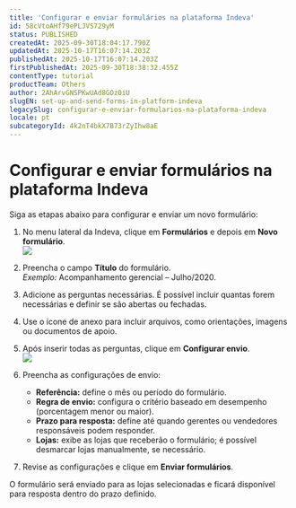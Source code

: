 ```yaml
---
title: 'Configurar e enviar formulários na plataforma Indeva'
id: 58cVtoAHf79ePLJVS729yM
status: PUBLISHED
createdAt: 2025-09-30T18:04:17.790Z
updatedAt: 2025-10-17T16:07:14.203Z
publishedAt: 2025-10-17T16:07:14.203Z
firstPublishedAt: 2025-09-30T18:38:32.455Z
contentType: tutorial
productTeam: Others
author: 2AhArvGNSPKwUAd8GOz0iU
slugEN: set-up-and-send-forms-in-platform-indeva
legacySlug: configurar-e-enviar-formularios-na-plataforma-indeva
locale: pt
subcategoryId: 4k2nT4bkX7B73rZyIhw8aE
---
```


# Configurar e enviar formulários na plataforma Indeva

Siga as etapas abaixo para configurar e enviar um novo formulário:

1. No menu lateral da Indeva, clique em **Formulários** e depois em **Novo formulário**.  
   ![](https://cdn.statically.io/gh/vtexdocs/help-center-content/refs/heads/main/docs/pt/tutorials/indeva-by-vtex/formul%C3%A1rios-indeva/configurar-e-enviar-formularios-na-plataforma-indeva_1.png)

2. Preencha o campo **Título** do formulário.  
   *Exemplo:* Acompanhamento gerencial – Julho/2020.

3. Adicione as perguntas necessárias. É possível incluir quantas forem necessárias e definir se são abertas ou fechadas.  

4. Use o ícone de anexo para incluir arquivos, como orientações, imagens ou documentos de apoio.  

5. Após inserir todas as perguntas, clique em **Configurar envio**.  
   ![](https://cdn.statically.io/gh/vtexdocs/help-center-content/refs/heads/main/docs/pt/tutorials/indeva-by-vtex/formul%C3%A1rios-indeva/configurar-e-enviar-formularios-na-plataforma-indeva_2.png)

6. Preencha as configurações de envio:  
   - **Referência:** define o mês ou período do formulário.  
   - **Regra de envio:** configura o critério baseado em desempenho (porcentagem menor ou maior).  
   - **Prazo para resposta:** define até quando gerentes ou vendedores responsáveis podem responder.  
   - **Lojas:** exibe as lojas que receberão o formulário; é possível desmarcar lojas manualmente, se necessário.  

7. Revise as configurações e clique em **Enviar formulários**.

O formulário será enviado para as lojas selecionadas e ficará disponível para resposta dentro do prazo definido.

